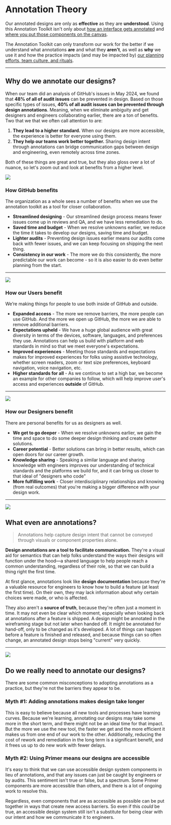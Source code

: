 # Annotation Theory

Our annotated designs are only as **effective** as they are **understood**. Using this Annotation Toolkit isn't only about [how an interface gets annotated](../basics/getting-started.md) and [where you put those components on the canvas](best-practices-for-annotating.md).

The Annotation Toolkit can only transform our work for the better if we understand what annotations **are** and what they **aren't**, as well as **why** we use it and how the practice impacts (and may be impacted by) [our planning efforts, team culture, and rituals](best-practices-for-hand-off.md).

---

## Why do we annotate our designs?
When our team did an analysis of GitHub's issues in May 2024, we found that **48% of all of audit issues** can be prevented in design. Based on those specific types of issues, **40% of all audit issues can be prevented through design annotations**. Meaning, when we eliminate ambiguity and get designers and engineers collaborating earlier, there are a ton of benefits. Two that we that we often call attention to are:
1. **They lead to a higher standard.** When our designs are more accessible, the experience is better for everyone using them.
2. **They help our teams work better together.** Sharing design intent through annotations can bridge communication gaps between design and engineering, even remotely across time zones.

Both of these things are great and true, but they also gloss over a lot of nuance, so let's zoom out and look at benefits from a higher level.

![](https://github.com/user-attachments/assets/e4b0af23-a0f1-4d67-ad2f-da4dbf4dcf96)

### How GitHub benefits
The organization as a whole sees a number of benefits when we use the annotation toolkit as a tool for closer collaboration. 

- **Streamlined designing** - Our streamlined design process means fewer issues come up in reviews and QA, and we have less remediation to do.
- **Saved time and budget** - When we resolve unknowns earlier, we reduce the time it takes to develop our designs, saving time and budget.
- **Lighter audits** - Preventing design issues earlier means our audits come back with fewer issues, and we can keep focusing on shipping the next thing.
- **Consistency in our work** - The more we do this consistently, the more predictable our work can become - so it is also easier to do even better planning from the start.

---

![](https://github.com/user-attachments/assets/3e2dacb2-7691-41a6-bfe9-395fa15f63f0)

### How our Users benefit
We’re making things for people to use both inside of GitHub and outside.

- **Expanded access** - The more we remove barriers, the more people can use GitHub. And the more we open up GitHub, the more we are able to remove additional barriers. 
- **Expectations upheld** - We have a huge global audience with great diversity in terms of the devices, software, languages, and preferences they use. Annotations can help us build with platform and web standards in mind so that we meet everyone's expectations.
- **Improved experiences** - Meeting those standards and expectations makes for improved experiences for folks using assistive technology, whether screen readers, zoom or text size preferences, keyboard navigation, voice navigation, etc.
- **Higher standards for all** - As we continue to set a high bar, we become an example for other companies to follow, which will help improve user's access and experiences **outside** of GitHub.

---

![](https://github.com/user-attachments/assets/ea0e2a3d-4737-40d2-8786-9a05e1afe02e)

### How our Designers benefit
There are personal benefits for us as designers as well. 

- **We get to go deeper** - When we resolve unknowns earlier, we gain the time and space to do some deeper design thinking and create better solutions.
- **Career potential** - Better solutions can bring in better results, which can open doors for our career growth.
- **Knowledge sharing** - Speaking a similar language and sharing knowledge with engineers improves our understanding of technical standards and the platforms we build for, and it can bring us closer to that ideal of "designers who code"
- **More fulfilling work** - Closer interdisciplinary relationships and knowing (from real outcomes) that you're making a bigger difference with your design work.

---

![](https://github.com/user-attachments/assets/febdfa59-e59d-4034-b2c2-7d3809e5a6d4)

## What even are annotations?
> Annotations help capture design intent that cannot be conveyed through visuals or component properties alone.

**Design annotations are a tool to facilitate communication.** They're a visual aid for semantics that can help folks understand the ways their designs will function under the hood—a shared language to help people reach a common understanding, regardless of their role, so that we can build a thing right the first time.

At first glance, annotations look like **design documentation** because they're a valuable resource for engineers to know how to build a feature (at least the first time). On their own, they may lack information about why certain choices were made, or who is affected. 

They also aren't a **source of truth**, because they're often just a moment in time. It may not even be clear which moment, especially when looking back at annotations after a feature is shipped. A design might be annotated in the wireframing stage but not later when handed off. It might be annotated for hand-off, only to be changed as it's developed. A lot of things can happen before a feature is finished and released, and because things can so often change, an annotated design stops being "current" very quickly.

---

![](https://github.com/user-attachments/assets/56d7d14b-1e75-426d-9536-b6418bb0818f)

## Do we really need to annotate our designs?
There are some common misconceptions to adopting annotations as a practice, but they're not the barriers they appear to be.

### Myth #1: Adding annotations makes design take longer
This is easy to believe because all new tools and processes have learning curves. Because we're learning, annotating our designs may take some more in the short term, and there might not be an ideal time for that impact. But the more we use the new tool, the faster we get and the more efficient it makes us from one end of our work to the other. Additionally, reducing the cost of rework and remediation in the long term is a significant benefit, and it frees us up to do new work with fewer delays.

### Myth #2: Using Primer means our designs are accessible 
It's easy to think that we can use accessible design system components in lieu of annotations, and that any issues can just be caught by engineers or by audits. This sentiment isn't true or false, but a spectrum. Some Primer components are more accessible than others, and there is a lot of ongoing work to resolve this. 

Regardless, even components that are as accessible as possible can be put together in ways that create new access barriers. So even if this _could_ be true, an accessible design system still isn't a substitute for being clear with our intent and how we communicate it to engineers.
